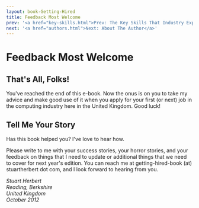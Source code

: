 ```yaml
---
layout: book-Getting-Hired
title: Feedback Most Welcome
prev: '<a href="key-skills.html">Prev: The Key Skills That Industry Expects</a>'
next: '<a href="authors.html">Next: About The Author</a>'
---
```


# Feedback Most Welcome

## That's All, Folks!

You've reached the end of this e-book.  Now the onus is on you to take my advice and make good use of it when you apply for your first (or next) job in the computing industry here in the United Kingdom.  Good luck!

## Tell Me Your Story

Has this book helped you?  I've love to hear how.

Please write to me with your success stories, your horror stories, and your feedback on things that I need to update or additional things that we need to cover for next year's edition.  You can reach me at getting-hired-book (at) stuartherbert dot com, and I look forward to hearing from you.

_Stuart Herbert<br/>
Reading, Berkshire<br/>
United Kingdom<br/>
October 2012_